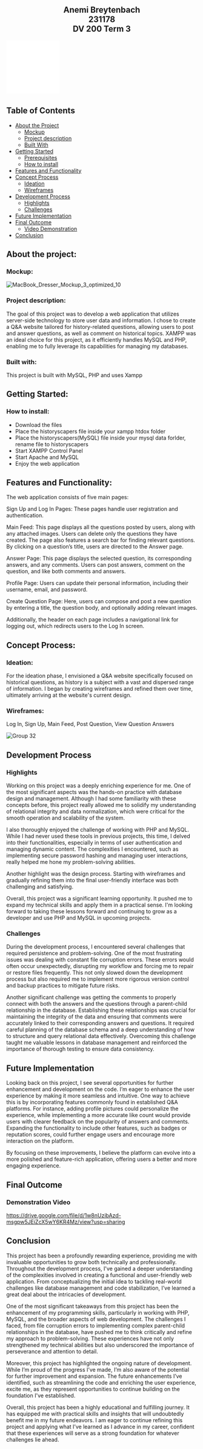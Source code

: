 ## <p align="center" style="text-decoration: none !important;padding:0;margin:0;">Anemi Breytenbach <br> 231178 <br> DV 200 Term 3</p>

<img src="historyscapers/images/logowhite.png" alt="Logo" width="140" height="140">

## Table of Contents

* [About the Project](#about-the-project)
  * [Mockup](#mockup)
  * [Project description](#project-description)
  * [Built With](#built-with)
* [Getting Started](#getting-started)
  * [Prerequisites](#prerequisites)
  * [How to install](#how-to-install)
* [Features and Functionality](#features-and-functionality)
* [Concept Process](#concept-process)
   * [Ideation](#ideation)
   * [Wireframes](#wireframes)
* [Development Process](#development-process)
    * [Highlights](#highlights)
    * [Challenges](#challenges)
* [Future Implementation](#future-implementation)
* [Final Outcome](#final-outcome)
    * [Video Demonstration](#demonstration-video)
* [Conclusion](#conclusion)

## About the project:

### Mockup:
![MacBook_Dresser_Mockup_3_optimized_10](https://github.com/user-attachments/assets/69bee4e5-0e4c-462f-9f09-288306bf6622)


### Project description:
The goal of this project was to develop a web application that utilizes server-side technology to store user data and information. I chose to create a Q&A website tailored for history-related questions, allowing users to post and answer questions, as well as comment on historical topics. XAMPP was an ideal choice for this project, as it efficiently handles MySQL and PHP, enabling me to fully leverage its capabilities for managing my databases.

### Built with:
This project is built with MySQL, PHP and uses Xampp

## Getting Started:

### How to install:
* Download the files
* Place the historyscapers file inside your xampp htdox folder
* Place the historyscapers(MySQL) file inside your mysql data forlder, rename file to historyscapers
* Start XAMPP Control Panel
* Start Apache and MySQL
* Enjoy the web application

## Features and Functionality:
The web application consists of five main pages:

Sign Up and Log In Pages: These pages handle user registration and authentication.

Main Feed: This page displays all the questions posted by users, along with any attached images. Users can delete only the questions they have created. The page also features a search bar for finding relevant questions. By clicking on a question’s title, users are directed to the Answer page.

Answer Page: This page displays the selected question, its corresponding answers, and any comments. Users can post answers, comment on the question, and like both comments and answers.

Profile Page: Users can update their personal information, including their username, email, and password.

Create Question Page: Here, users can compose and post a new question by entering a title, the question body, and optionally adding relevant images.

Additionally, the header on each page includes a navigational link for logging out, which redirects users to the Log In screen.


## Concept Process:

### Ideation:
For the ideation phase, I envisioned a Q&A website specifically focused on historical questions, as history is a subject with a vast and dispersed range of information. I began by creating wireframes and refined them over time, ultimately arriving at the website's current design.

### Wireframes:
Log In, Sign Up, Main Feed, Post Question, View Question Answers

![Group 32](https://github.com/user-attachments/assets/6780b456-0121-44d0-86cc-326802b58bb4)


## Development Process

### Highlights
Working on this project was a deeply enriching experience for me. One of the most significant aspects was the hands-on practice with database design and management. Although I had some familiarity with these concepts before, this project really allowed me to solidify my understanding of relational integrity and data normalization, which were critical for the smooth operation and scalability of the system.

I also thoroughly enjoyed the challenge of working with PHP and MySQL. While I had never used these tools in previous projects, this time, I delved into their functionalities, especially in terms of user authentication and managing dynamic content. The complexities I encountered, such as implementing secure password hashing and managing user interactions, really helped me hone my problem-solving abilities.

Another highlight was the design process. Starting with wireframes and gradually refining them into the final user-friendly interface was both challenging and satisfying.

Overall, this project was a significant learning opportunity. It pushed me to expand my technical skills and apply them in a practical sense. I'm looking forward to taking these lessons forward and continuing to grow as a developer and use PHP and MySQL in upcoming projects.



### Challenges
During the development process, I encountered several challenges that required persistence and problem-solving. One of the most frustrating issues was dealing with constant file corruption errors. These errors would often occur unexpectedly, disrupting my workflow and forcing me to repair or restore files frequently. This not only slowed down the development process but also required me to implement more rigorous version control and backup practices to mitigate future risks.

Another significant challenge was getting the comments to properly connect with both the answers and the questions through a parent-child relationship in the database. Establishing these relationships was crucial for maintaining the integrity of the data and ensuring that comments were accurately linked to their corresponding answers and questions. It required careful planning of the database schema and a deep understanding of how to structure and query relational data effectively. Overcoming this challenge taught me valuable lessons in database management and reinforced the importance of thorough testing to ensure data consistency.

## Future Implementation
Looking back on this project, I see several opportunities for further enhancement and development on the code. I’m eager to enhance the user experience by making it more seamless and intuitive. One way to achieve this is by incorporating features commonly found in established Q&A platforms. For instance, adding profile pictures could personalize the experience, while implementing a more accurate like count would provide users with clearer feedback on the popularity of answers and comments. Expanding the functionality to include other features, such as badges or reputation scores, could further engage users and encourage more interaction on the platform.

By focusing on these improvements, I believe the platform can evolve into a more polished and feature-rich application, offering users a better and more engaging experience.

## Final Outcome

### Demonstration Video
https://drive.google.com/file/d/1w8nUzibAzd-msgpw5JEiZcX5wY6KR4Mz/view?usp=sharing


## Conclusion
This project has been a profoundly rewarding experience, providing me with invaluable opportunities to grow both technically and professionally. Throughout the development process, I've gained a deeper understanding of the complexities involved in creating a functional and user-friendly web application. From conceptualizing the initial idea to tackling real-world challenges like database management and code stabilization, I’ve learned a great deal about the intricacies of development.

One of the most significant takeaways from this project has been the enhancement of my programming skills, particularly in working with PHP, MySQL, and the broader aspects of web development. The challenges I faced, from file corruption errors to implementing complex parent-child relationships in the database, have pushed me to think critically and refine my approach to problem-solving. These experiences have not only strengthened my technical abilities but also underscored the importance of perseverance and attention to detail.

Moreover, this project has highlighted the ongoing nature of development. While I’m proud of the progress I’ve made, I’m also aware of the potential for further improvement and expansion. The future enhancements I’ve identified, such as streamlining the code and enriching the user experience, excite me, as they represent opportunities to continue building on the foundation I've established.

Overall, this project has been a highly educational and fulfilling journey. It has equipped me with practical skills and insights that will undoubtedly benefit me in my future endeavors. I am eager to continue refining this project and applying what I’ve learned as I advance in my career, confident that these experiences will serve as a strong foundation for whatever challenges lie ahead.
